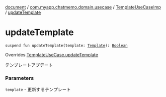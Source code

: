 [document](../../index.md) / [com.myapp.chatmemo.domain.usecase](../index.md) / [TemplateUseCaseImp](index.md) / [updateTemplate](./update-template.md)

# updateTemplate

`suspend fun updateTemplate(template: `[`Template`](../../com.myapp.chatmemo.domain.model.entity/-template/index.md)`): `[`Boolean`](https://kotlinlang.org/api/latest/jvm/stdlib/kotlin/-boolean/index.html)

Overrides [TemplateUseCase.updateTemplate](../-template-use-case/update-template.md)

テンプレートアプデート

### Parameters

`template` - 更新するテンプレート